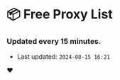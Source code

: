 # :package: Free Proxy List
### Updated every 15 minutes.

- Last updated: `2024-08-15 16:21`

:heart:
